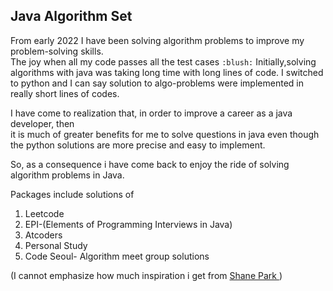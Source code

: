 ## Java Algorithm Set

From early 2022 I have been solving algorithm problems to improve my problem-solving skills.
<br/> The joy when all my code passes all the test cases `:blush:`
Initially,solving algorithms with java was taking long time with long lines of code.
I switched to python and I can  say solution to algo-problems were implemented in really short lines 
of codes.

I have come to realization that, in order to improve a career as a java developer, then  
it is much of greater benefits for me to  solve  questions in java even though the python solutions
are more precise and easy to implement.

So, as a consequence i have come back to enjoy the ride of solving algorithm problems in Java.

Packages include solutions of 

1. Leetcode
2. EPI-(Elements of Programming Interviews in Java)
3. Atcoders
4. Personal Study 
5. Code Seoul- Algorithm meet group solutions

(I cannot emphasize how much inspiration i get from <a href="https://github.com/Shane-Park">Shane Park </a>)